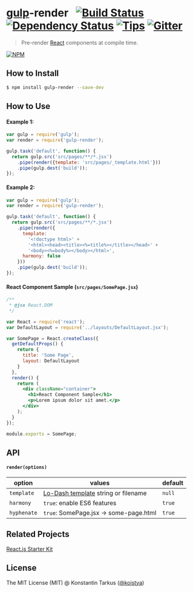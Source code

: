 # [gulp](http://gulpjs.com)-render &nbsp; [![Build Status](http://img.shields.io/travis/koistya/gulp-render/master.svg?style=flat)](http://travis-ci.org/koistya/gulp-render) [![Dependency Status](https://david-dm.org/koistya/gulp-render.svg?style=flat)](https://david-dm.org/koistya/gulp-render) [![Tips](http://img.shields.io/gratipay/koistya.svg?style=flat)](https://gratipay.com/koistya) [![Gitter](http://img.shields.io/badge/chat-online-brightgreen.svg?style=flat)](https://gitter.im/kriasoft/react-starter-kit)

> Pre-render [React](https://facebook.github.io/react/) components at compile time.

[![NPM](https://nodei.co/npm/gulp-render.png?compact=true)](https://www.npmjs.org/package/gulp-render)

## How to Install

```sh
$ npm install gulp-render --save-dev
```

## How to Use

#### Example 1:

```js
var gulp = require('gulp');
var render = require('gulp-render');

gulp.task('default', function() {
  return gulp.src('src/pages/**/*.jsx')
    .pipe(render({template: 'src/pages/_template.html'}))
    .pipe(gulp.dest('build'));
});
```

#### Example 2:

```js
var gulp = require('gulp');
var render = require('gulp-render');

gulp.task('default', function() {
  return gulp.src('src/pages/**/*.jsx')
    .pipe(render({
      template:
        '<!doctype html>' +
        '<html><head><title><%=title%></title></head>' +
        '<body><%=body%></body></html>',
      harmony: false
    }))
    .pipe(gulp.dest('build'));
});
```

#### React Component Sample (`src/pages/SomePage.jsx`)

```jsx
/**
 * @jsx React.DOM
 */

var React = require('react');
var DefaultLayout = require('../layouts/DefaultLayout.jsx');

var SomePage = React.createClass({
  getDefaultProps() {
    return {
      title: 'Some Page',
      layout: DefaultLayout
    }
  },
  render() {
    return (
      <div className="container">
        <h1>React Component Sample</h1>
        <p>Lorem ipsum dolor sit amet.</p>
      </div>
    );
  }
});

module.exports = SomePage;
```

## API

#### `render(options)`

option      | values                                                  | default
------------|---------------------------------------------------------|---------
`template`  | [Lo-Dash template](http://lodash.com/docs#template) string or filename | `null`
`harmony`   | `true`: enable ES6 features                             | `true`
`hyphenate` | `true`: SomePage.jsx -> some-page.html                  | `true`

## Related Projects

[React.js Starter Kit](https://github.com/kriasoft/react-starter-kit)

## License

The MIT License (MIT) @ Konstantin Tarkus ([@koistya](https://twitter.com/koistya))
